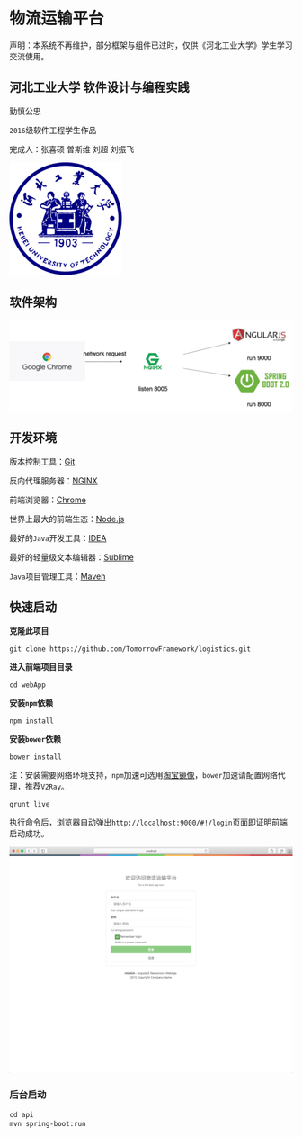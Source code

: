 # 物流运输平台

声明：本系统不再维护，部分框架与组件已过时，仅供《河北工业大学》学生学习交流使用。

## 河北工业大学 软件设计与编程实践

勤慎公忠

`2016`级软件工程学生作品

完成人：张喜硕 曽斯维 刘超 刘振飞

![河北工业大学](images/hebut.png)

## 软件架构

![architecture](images/architecture.png)

## 开发环境

版本控制工具：[Git](https://git-scm.com/)

反向代理服务器：[NGINX](http://nginx.org/en/download.html)

前端浏览器：[Chrome](https://www.google.cn/intl/zh-CN/chrome/)

世界上最大的前端生态：[Node.js](http://nodejs.cn/download/)

最好的`Java`开发工具：[IDEA](https://www.jetbrains.com/idea/)

最好的轻量级文本编辑器：[Sublime](http://www.sublimetext.com/)

`Java`项目管理工具：[Maven](https://maven.apache.org/)

## 快速启动

**克隆此项目**

```shell
git clone https://github.com/TomorrowFramework/logistics.git
```

**进入前端项目目录**

```
cd webApp
```

**安装`npm`依赖**

```
npm install
```

**安装`bower`依赖**

```
bower install
```

注：安装需要网络环境支持，`npm`加速可选用[淘宝镜像](https://npm.taobao.org/)，`bower`加速请配置网络代理，推荐`V2Ray`。

```
grunt live
```

执行命令后，浏览器自动弹出`http://localhost:9000/#!/login`页面即证明前端启动成功。

![webApp](images/webApp.png)

### 后台启动

```
cd api
mvn spring-boot:run
```
